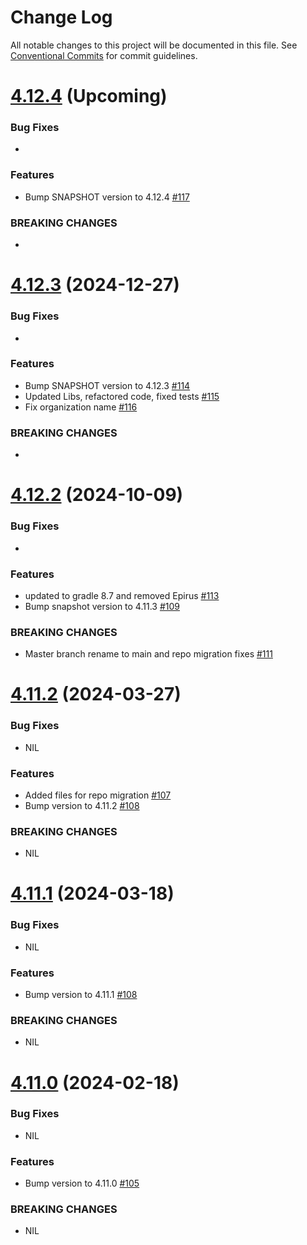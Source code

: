 # Change Log

All notable changes to this project will be documented in this file.
See [Conventional Commits](https://conventionalcommits.org) for commit guidelines.

# [4.12.4]() (Upcoming)

### Bug Fixes

*

### Features

* Bump SNAPSHOT version to 4.12.4 [#117](https://github.com/hyperledger/web3j-openapi/pull/117)

### BREAKING CHANGES

*

# [4.12.3](https://github.com/hyperledger-web3j/web3j-openapi/releases/tag/v4.12.3) (2024-12-27)

### Bug Fixes

* 

### Features

* Bump SNAPSHOT version to 4.12.3 [#114](https://github.com/hyperledger/web3j-openapi/pull/114)
* Updated Libs, refactored code, fixed tests [#115](https://github.com/hyperledger/web3j-openapi/pull/115)
* Fix organization name [#116](https://github.com/hyperledger-web3j/web3j-openapi/pull/116)

### BREAKING CHANGES

* 

# [4.12.2](https://github.com/web3j/web3j-openapi/releases/tag/v4.12.2) (2024-10-09)

### Bug Fixes

*

### Features

* updated to gradle 8.7 and removed Epirus [#113](https://github.com/hyperledger/web3j-openapi/pull/113)
* Bump snapshot version to 4.11.3 [#109](https://github.com/hyperledger/web3j-openapi/pull/109)

### BREAKING CHANGES

* Master branch rename to main and repo migration fixes [#111](https://github.com/hyperledger/web3j-openapi/pull/111)

# [4.11.2](https://github.com/web3j/web3j-openapi/releases/tag/v4.11.2) (2024-03-27)

### Bug Fixes

* NIL

### Features

* Added files for repo migration [#107](https://github.com/web3j/web3j-openapi/pull/107)
* Bump version to 4.11.2 [#108](https://github.com/web3j/web3j-openapi/pull/108)

### BREAKING CHANGES

* NIL


# [4.11.1](https://github.com/web3j/web3j-openapi/releases/tag/v4.11.1) (2024-03-18)

### Bug Fixes

* NIL

### Features

* Bump version to 4.11.1 [#108](https://github.com/web3j/web3j-openapi/pull/108)

### BREAKING CHANGES

* NIL


# [4.11.0](https://github.com/web3j/web3j-openapi/releases/tag/v4.11.0) (2024-02-18)

### Bug Fixes

* NIL

### Features

* Bump version to 4.11.0 [#105](https://github.com/web3j/web3j-openapi/pull/105)

### BREAKING CHANGES

* NIL
